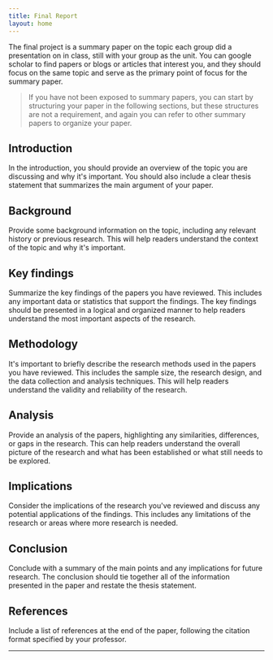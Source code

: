 ```yaml
---
title: Final Report
layout: home
---
```

The final project is a summary paper on the topic each group did a presentation on in class, still with your group as the unit. You can google scholar to find papers or blogs or articles that interest you, and they should focus on the same topic and serve as the primary point of focus for the summary paper.

> If you have not been exposed to summary papers, you can start by structuring your paper in the following sections, but these structures are not a requirement, and again you can refer to other summary papers to organize your paper.

## Introduction
In the introduction, you should provide an overview of the topic you are discussing and why it's important. You should also include a clear thesis statement that summarizes the main argument of your paper.

## Background
Provide some background information on the topic, including any relevant history or previous research. This will help readers understand the context of the topic and why it's important.

## Key findings
Summarize the key findings of the papers you have reviewed. This includes any important data or statistics that support the findings. The key findings should be presented in a logical and organized manner to help readers understand the most important aspects of the research.

## Methodology
It's important to briefly describe the research methods used in the papers you have reviewed. This includes the sample size, the research design, and the data collection and analysis techniques. This will help readers understand the validity and reliability of the research.

## Analysis
Provide an analysis of the papers, highlighting any similarities, differences, or gaps in the research. This can help readers understand the overall picture of the research and what has been established or what still needs to be explored.

## Implications 
Consider the implications of the research you've reviewed and discuss any potential applications of the findings. This includes any limitations of the research or areas where more research is needed.

## Conclusion
Conclude with a summary of the main points and any implications for future research. The conclusion should tie together all of the information presented in the paper and restate the thesis statement.

## References
Include a list of references at the end of the paper, following the citation format specified by your professor.

---
